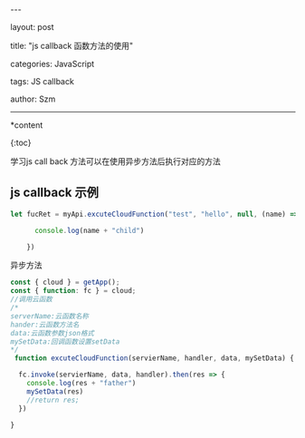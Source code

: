 \---

layout: post

title: "js callback 函数方法的使用"

categories: JavaScript

tags: JS callback

author: Szm

---

*content

{:toc}

学习js call back 方法可以在使用异步方法后执行对应的方法



## js callback 示例

```javascript
let fucRet = myApi.excuteCloudFunction("test", "hello", null, (name) => {

​      console.log(name + "child")

​    })
```

异步方法

```javascript
const { cloud } = getApp();
const { function: fc } = cloud;
//调用云函数
/*
serverName:云函数名称
hander:云函数方法名
data:云函数参数json格式
mySetData:回调函数设置setData
*/
 function excuteCloudFunction(servierName, handler, data, mySetData) {

  fc.invoke(servierName, data, handler).then(res => {
    console.log(res + "father")
    mySetData(res)
    //return res;
  })

}
```







